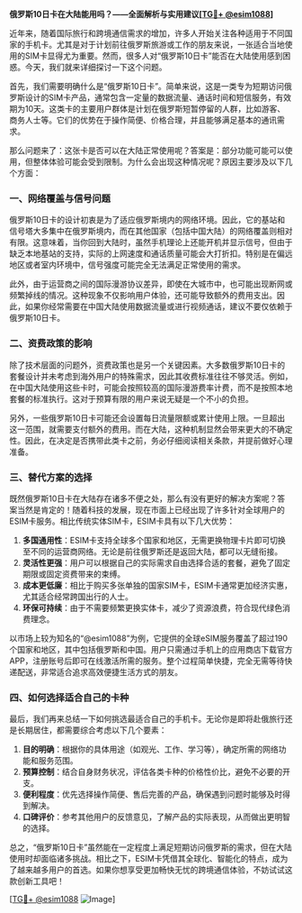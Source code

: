 **俄罗斯10日卡在大陆能用吗？——全面解析与实用建议[[TG💪+ @esim1088](https://t.me/s/esim1088)]**

近年来，随着国际旅行和跨境通信需求的增加，许多人开始关注各种适用于不同国家的手机卡。尤其是对于计划前往俄罗斯旅游或工作的朋友来说，一张适合当地使用的SIM卡显得尤为重要。然而，很多人对“俄罗斯10日卡”能否在大陆使用感到困惑。今天，我们就来详细探讨一下这个问题。

首先，我们需要明确什么是“俄罗斯10日卡”。简单来说，这是一类专为短期访问俄罗斯设计的SIM卡产品，通常包含一定量的数据流量、通话时间和短信服务，有效期为10天。这类卡的主要用户群体是计划在俄罗斯短暂停留的人群，比如游客、商务人士等。它们的优势在于操作简便、价格合理，并且能够满足基本的通讯需求。

那么问题来了：这张卡是否可以在大陆正常使用呢？答案是：部分功能可能可以使用，但整体体验可能会受到限制。为什么会出现这种情况呢？原因主要涉及以下几个方面：

### **一、网络覆盖与信号问题**
俄罗斯10日卡的设计初衷是为了适应俄罗斯境内的网络环境。因此，它的基站和信号塔大多集中在俄罗斯境内，而在其他国家（包括中国大陆）的网络覆盖则相对有限。这意味着，当你回到大陆时，虽然手机理论上还能开机并显示信号，但由于缺乏本地基站的支持，实际的上网速度和通话质量可能会大打折扣。特别是在偏远地区或者室内环境中，信号强度可能完全无法满足正常使用的需求。

此外，由于运营商之间的国际漫游协议差异，即使在大城市中，也可能出现断网或频繁掉线的情况。这种现象不仅影响用户体验，还可能导致额外的费用支出。因此，如果你经常需要在中国大陆使用数据流量或进行视频通话，建议不要仅依赖于俄罗斯10日卡。

### **二、资费政策的影响**
除了技术层面的问题外，资费政策也是另一个关键因素。大多数俄罗斯10日卡的套餐设计并未考虑到海外用户的特殊需求，因此其收费标准往往不够灵活。例如，在中国大陆使用这些卡时，可能会按照较高的国际漫游费率计费，而不是按照本地套餐的标准执行。这对于预算有限的用户来说无疑是一个不小的负担。

另外，一些俄罗斯10日卡可能还会设置每日流量限额或累计使用上限。一旦超出这一范围，就需要支付额外的费用。而在大陆，这种机制显然会带来更大的不确定性。因此，在决定是否携带此类卡之前，务必仔细阅读相关条款，并提前做好心理准备。

### **三、替代方案的选择**
既然俄罗斯10日卡在大陆存在诸多不便之处，那么有没有更好的解决方案呢？答案当然是肯定的！随着科技的发展，现在市面上已经出现了许多针对全球用户的ESIM卡服务。相比传统实体SIM卡，ESIM卡具有以下几大优势：

1. **多国通用性**：ESIM卡支持全球多个国家和地区，无需更换物理卡片即可切换至不同的运营商网络。无论是前往俄罗斯还是返回大陆，都可以无缝衔接。
2. **灵活性更强**：用户可以根据自己的实际需求自由选择合适的套餐，避免了固定期限或固定资费带来的束缚。
3. **成本更低廉**：相比于购买多张单独的国家SIM卡，ESIM卡通常更加经济实惠，尤其适合经常跨国出行的人士。
4. **环保可持续**：由于不需要频繁更换实体卡，减少了资源浪费，符合现代绿色消费理念。

以市场上较为知名的“@esim1088”为例，它提供的全球eSIM服务覆盖了超过190个国家和地区，其中包括俄罗斯和中国。用户只需通过手机上的应用商店下载官方APP，注册账号后即可在线激活所需的服务。整个过程简单快捷，完全无需等待快递配送，非常适合追求高效便捷生活方式的朋友。

### **四、如何选择适合自己的卡种**
最后，我们再来总结一下如何挑选最适合自己的手机卡。无论你是即将赴俄旅行还是长期居住，都需要综合考虑以下几个要素：

1. **目的明确**：根据你的具体用途（如观光、工作、学习等），确定所需的网络功能和服务范围。
2. **预算控制**：结合自身财务状况，评估各类卡种的价格性价比，避免不必要的开支。
3. **便利程度**：优先选择操作简便、售后完善的产品，确保遇到问题时能够及时得到解决。
4. **口碑评价**：参考其他用户的反馈意见，了解产品的实际表现，从而做出更明智的选择。

总之，“俄罗斯10日卡”虽然能在一定程度上满足短期访问俄罗斯的需求，但在大陆使用时却面临诸多挑战。相比之下，ESIM卡凭借其全球化、智能化的特点，成为了越来越多用户的首选。如果你想享受更加畅快无忧的跨境通信体验，不妨试试这款创新工具吧！

[[TG💪+ @esim1088](https://t.me/s/esim1088) ![Image](https://i.postimg.cc/4NQfJmqS/Snipaste-2025-05-13-00-14-12.png)]